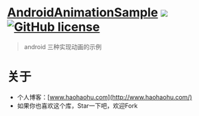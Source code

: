 # [AndroidAnimationSample](https://github.com/ronghao/AndroidAnimationSample) [![](https://travis-ci.org/ronghao/AndroidAnimationSample.svg?branch=master)](https://travis-ci.org/ronghao/AndroidAnimationSample)  [![GitHub license](https://img.shields.io/badge/license-Apache%202-blue.svg)](https://raw.githubusercontent.com/ronghao/CacheManage/master/LICENSE)

> android 三种实现动画的示例

# 关于
+ 个人博客：[www.haohaohu.com](http://www.haohaohu.com/)
+ 如果你也喜欢这个库，Star一下吧，欢迎Fork